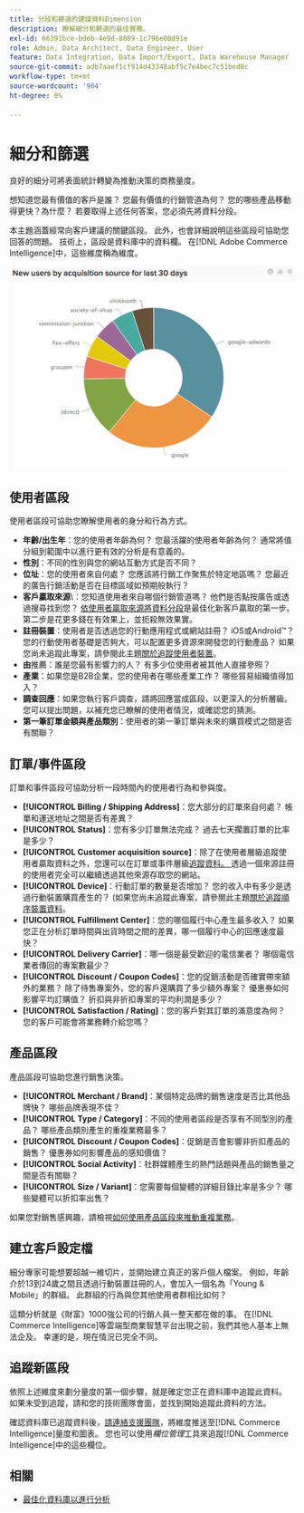 ```yaml
---
title: 分段和篩選的建議資料Dimension
description: 瞭解細分和篩選的最佳實務。
exl-id: 66391bce-bdeb-4e9d-8089-1c796e00d91e
role: Admin, Data Architect, Data Engineer, User
feature: Data Integration, Data Import/Export, Data Warehouse Manager
source-git-commit: adb7aaef1cf914d43348abf5c7e4bec7c51bed0c
workflow-type: tm+mt
source-wordcount: '904'
ht-degree: 0%

---
```


# 細分和篩選

良好的細分可將表面統計轉變為推動決策的商務量度。

想知道您最有價值的客戶是誰？ 您最有價值的行銷管道為何？ 您的哪些產品移動得更快？為什麼？ 若要取得上述任何答案，您必須先將資料分段。

本主題涵蓋經常向客戶建議的關鍵區段。 此外，也會詳細說明這些區段可協助您回答的問題。 技術上，區段是資料庫中的資料欄。 在[!DNL Adobe Commerce Intelligence]中，這些維度稱為維度。

![](../../mbi/assets/mbi-critical-segments.png)


## 使用者區段

使用者區段可協助您瞭解使用者的身分和行為方式。

* **年齡/出生年**：您的使用者年齡為何？ 您最活躍的使用者年齡為何？ 通常將值分組到範圍中以進行更有效的分析是有意義的。
* **性別**：不同的性別與您的網站互動方式是否不同？
* **位址**：您的使用者來自何處？ 您應該將行銷工作聚焦於特定地區嗎？ 您最近的廣告行銷活動是否在目標區域如預期般執行？
* **客戶贏取來源**\：您知道使用者來自哪個行銷管道嗎？ 他們是否點按廣告或透過搜尋找到您？ [依使用者贏取來源將資料分段](../data-analyst/analysis/google-track-user-acq.md)是最佳化新客戶贏取的第一步。 第二步是花更多錢在有效果上，並扼殺無效果實。
* **註冊裝置**：使用者是否透過您的行動應用程式或網站註冊？ iOS或Android™？ 您的行動使用者基礎是否夠大，可以配置更多資源來開發您的行動產品？ 如果您尚未追蹤此專案，請參閱此主題[關於追蹤使用者裝置](../data-analyst/analysis/track-usr-dev-browser.md)。
* **由**&#x200B;推薦：誰是您最有影響力的人？ 有多少位使用者被其他人直接參照？
* **產業**：如果您是B2B企業，您的使用者在哪些產業工作？ 哪些貿易組織值得加入？
* **調查回應**：如果您執行客戶調查，請將回應當成區段，以更深入的分析層級。 您可以提出問題，以補充您已瞭解的使用者情況，或確認您的猜測。
* **第一筆訂單金額與產品類別**：使用者的第一筆訂單與未來的購買模式之間是否有關聯？

## 訂單/事件區段

訂單和事件區段可協助分析一段時間內的使用者行為和參與度。

* **[!UICONTROL Billing / Shipping Address]**：您大部分的訂單來自何處？ 帳單和運送地址之間是否有差異？
* **[!UICONTROL Status]**：您有多少訂單無法完成？ 過去七天擱置訂單的比率是多少？
* **[!UICONTROL Customer acquisition source]**：除了在使用者層級追蹤使用者贏取資料之外，您還可以在訂單或事件層級[追蹤資料。 ](../data-analyst/analysis/google-track-user-acq.md)透過一個來源註冊的使用者完全可以繼續透過其他來源存取您的網站。
* **[!UICONTROL Device]**：行動訂單的數量是否增加？ 您的收入中有多少是透過行動裝置購買產生的？ (如果您尚未追蹤此專案，請參閱此主題[關於追蹤順序裝置資料](../data-analyst/analysis/track-usr-dev-browser.md)。
* **[!UICONTROL Fulfillment Center]**：您的哪個履行中心產生最多收入？ 如果您正在分析訂單時間與出貨時間之間的差異，哪一個履行中心的回應速度最快？
* **[!UICONTROL Delivery Carrier]**：哪一個是最受歡迎的電信業者？ 哪個電信業者傳回的專案數最少？
* **[!UICONTROL Discount / Coupon Codes]**：您的促銷活動是否確實帶來額外的業務？ 除了待售專案外，您的客戶還購買了多少額外專案？ 優惠券如何影響平均訂購值？ 折扣與非折扣專案的平均利潤是多少？
* **[!UICONTROL Satisfaction / Rating]**：您的客戶對其訂單的滿意度為何？ 您的客戶可能會將業務轉介給您嗎？

## 產品區段

產品區段可協助您進行銷售決策。

* **[!UICONTROL Merchant / Brand]**：某個特定品牌的銷售速度是否比其他品牌快？ 哪些品牌表現不佳？
* **[!UICONTROL Type / Category]**：不同的使用者區段是否享有不同型別的產品？ 哪些產品類別產生的重複業務最多？
* **[!UICONTROL Discount / Coupon Codes]**：促銷是否會影響非折扣產品的銷售？ 優惠券如何影響產品的感知價值？
* **[!UICONTROL Social Activity]**：社群媒體產生的熱門話題與產品的銷售量之間是否有關聯？
* **[!UICONTROL Size / Variant]**：您需要每個變體的詳細目錄比率是多少？ 哪些變體可以折扣率出售？

如果您對銷售感興趣，請檢視[如何使用產品區段來推動重複業務](../data-analyst/analysis/most-value-source-channel.md)。

## 建立客戶設定檔

細分專家可能想要超越一維切片，並開始建立真正的客戶個人檔案。 例如，年齡介於13到24歲之間且透過行動裝置註冊的人，會加入一個名為「Young &amp; Mobile」的群組。 此群組的行為與您其他使用者群相比如何？

這類分析就是《財富》1000強公司的行銷人員一整天都在做的事。 在[!DNL Commerce Intelligence]等雲端型商業智慧平台出現之前，我們其他人基本上無法企及。 幸運的是，現在情況已完全不同。

## 追蹤新區段

依照上述維度來劃分量度的第一個步驟，就是確定您正在資料庫中追蹤此資料。 如果未受到追蹤，請和您的技術團隊會面，並找到開始追蹤此資料的方法。

確認資料庫已追蹤資料後，[請連絡支援團隊](https://experienceleague.adobe.com/docs/commerce-knowledge-base/kb/troubleshooting/miscellaneous/mbi-service-policies.html)，將維度推送至[!DNL Commerce Intelligence]量度和圖表。 您也可以使用&#x200B;*欄位管理*&#x200B;工具來追蹤[!DNL Commerce Intelligence]中的這些欄位。

## 相關

* [最佳化資料庫以進行分析](../best-practices/opt-db-analysis.md)
